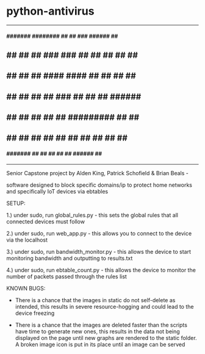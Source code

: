 # python-antivirus
-----------------------------------------------------------------
####  #######  ########    ##     ##    ###     ######  ##    ## 
 ##  ##     ##    ##       ###   ###   ## ##   ##    ## ##   ##  
 ##  ##     ##    ##       #### ####  ##   ##  ##       ##  ##   
 ##  ##     ##    ##       ## ### ## ##     ##  ######  #####    
 ##  ##     ##    ##       ##     ## #########       ## ##  ##   
 ##  ##     ##    ##       ##     ## ##     ## ##    ## ##   ##  
####  #######     ##       ##     ## ##     ##  ######  ##    ## 
-----------------------------------------------------------------
Senior Capstone project by Alden King, Patrick Schofield & Brian Beals -

software designed to block specific domains/ip to protect home networks and specifically IoT devices via ebtables

SETUP:

1.) under sudo, run global_rules.py - this sets the global rules that all connected devices must follow

2.) under sudo, run web_app.py - this allows you to connect to the device via the localhost

3.) under sudo, run bandwidth_monitor.py - this allows the device to start monitoring bandwidth and outputting to results.txt

4.) under sudo, run ebtable_count.py - this allows the device to monitor the number of packets passed through the rules list

KNOWN BUGS:

- There is a chance that the images in static do not self-delete as intended, this results in severe resource-hogging and could lead to the device freezing

- There is a chance that the images are deleted faster than the scripts have time to generate new ones, this results in the data not being displayed on the page until new graphs are rendered to the static folder. A broken image icon is put in its place until an image can be served
